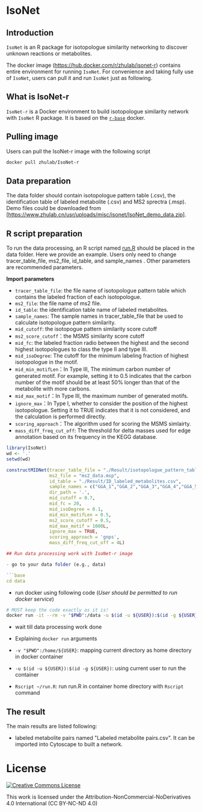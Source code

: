 # IsoNet

## Introduction
`IsoNet` is an R package for isotopologue similarity networking to discover unknown reactions or metabolites.

The docker image (https://hub.docker.com/r/zhulab/isonet-r) contains entire environment for running `IsoNet`. For convenience and taking fully use of `IsoNet`, users can pull it and run `IsoNet` just as following.

## What is IsoNet-r

`IsoNet-r` is a Docker environment to build isotopologue similarity network with `IsoNet` R package. It is based on the [`r-base`](https://hub.docker.com/_/r-base/) docker.

## Pulling image

Users can pull the IsoNet-r image with the following script

```bash
docker pull zhulab/IsoNet-r
```

## Data preparation

The data folder should contain isotopologue pattern table (.csv), the identification table of labeled metabolite (.csv) and MS2 sprectra (.msp). Demo files could be downloaded from [https://www.zhulab.cn/usr/uploads/misc/isonet/IsoNet_demo_data.zip].


## R script preparation
To run the data processing, an R script named [run.R](extra/run.R) should be placed in the data folder.
Here we provide an example. Users only need to change tracer_table_file,  ms2_file,  id_table, and sample_names . Other parameters are recommended parameters.

**Import parameters**

- `tracer_table_file`: the file name of isotopologue pattern table which contains the labeled fraction of each isotopologue.
- `ms2_file`: the file name of ms2 file.
- `id_table`: the identification table name of labeled metabolites.
- `sample_names`: The sample names in tracer_table_file that be used to calculate isotopologue pattern similarity.
- `mid_cutoff`: the isotopogue pattern similarity score cutoff
- `ms2_score_cutoff`：the MSMS similarity score cutoff
- `mid_fc`: the labeled fraction radio between the highest and the second highest isotopologues to class the type II and type III.
- `mid_isoDegree`: The cutoff for the minimum labeling fraction of highest isotopologue in the motif.
- `mid_min_motifLen`：In Type III, The minimum carbon number of generated motif. For example, setting it to 0.5 indicates that the carbon number of the motif should be at least 50% longer than that of the metabolite with more carbons.
- `mid_max_motif`：In Type III, the maximum number of generated motifs.
- `ignore_max`：In Type I, whether to consider the position of the highest isotopologue. Setting it to TRUE indicates that it is not considered, and the calculation is performed directly.
- `scoring_approach`：The algorithm used for scoring the MSMS simlairty.
- `mass_diff_freq_cut_off`: The threshold for delta masses used for edge annotation based on its frequency in the KEGG database.

  
```R
library(IsoNet)
wd <- '.'
setwd(wd)

constructMIDNet(tracer_table_file = "./Result/isotopologue_pattern_table.csv",
                ms2_file = "ms2_data.msp",
                id_table = "./Result/ID_labeled_metabolites.csv",
                sample_names = c("GGA_1","GGA_2","GGA_3","GGA_4","GGA_5","GGA_6"),
                dir_path = '.',
                mid_cutoff = 0.7,
                mid_fc = 20,
                mid_isoDegree = 0.1,
                mid_min_motifLen = 0.5,
                ms2_score_cutoff = 0.5,
                mid_max_motif = 1000L,
                ignore_max = TRUE,
                scoring_approach = 'gnps',
                mass_diff_freq_cut_off = 4L)

## Run data processing work with IsoNet-r image

- go to your data folder (e.g., data)

```base
cd data
```

- run docker using following code (*User should be permitted to run docker service*)

```bash
# MUST keep the code exactly as it is!
docker run -it --rm -v "$PWD":/data -u $(id -u ${USER}):$(id -g ${USER}) zhulab/IsoNet-r Rscript run.R
```

- wait till data processing work done

- Explaining `docker run` arguments

- `-v "$PWD":/home/${USER}`: mapping current directory as home directory in docker container

- `-u $(id -u ${USER}):$(id -g ${USER})`: using current user to run the container

- `Rscript ~/run.R`: run run.R in container home directory with `Rscript`  command

## The result 

The main results are listed following:
  - labeled metabolite pairs named "Labeled metabolite pairs.csv". It can be imported into Cytoscape to built a network.


# License
<a rel="license" href="https://creativecommons.org/licenses/by-nc-nd/4.0/"><img alt="Creative Commons License" style="border-width:0" src="https://i.creativecommons.org/l/by-nc-nd/4.0/88x31.png" /></a>
  
  This work is licensed under the Attribution-NonCommercial-NoDerivatives 4.0 International (CC BY-NC-ND 4.0)

